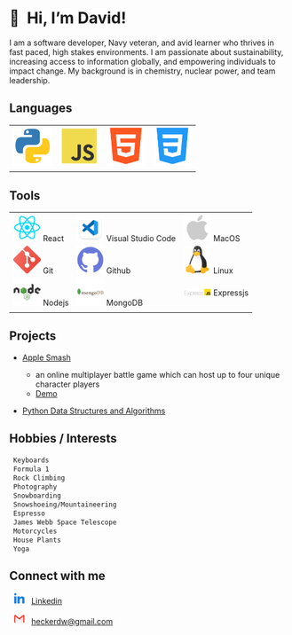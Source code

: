 #  👋 &nbsp;Hi, I’m David!

I am a software developer, Navy veteran, and avid learner who thrives in fast paced, high stakes environments. I am passionate about sustainability, increasing access to information globally, and empowering individuals to impact change.
My background is in chemistry, nuclear power, and team leadership.

##  Languages

|  |  |  |  |
| ----------- | ----------- | ----------- | ----------- |
<img src="img/python.png" width=70/> | <img src="img/js.png" width=70/> | <img src="img/html.png" width=70/> | <img src="img/css.png" width=70/> |
|  |  |  |  |

## Tools
| | | |
| ----------- | ----------- | ----------- |
| <img src="img/react.png" width=50/> React | <img src="img/vscode.png" width=50/> Visual Studio Code | <img src="img/apple.png" width=50/> MacOS |
| <img src="img/git.png" width=50/> Git | <img src="img/github.png" width=50/> Github | <img src="img/linux.png" width=50/> Linux |
| <img src="img/node.png" width=50/> Nodejs | <img src="img/mongo.png" width=50/> MongoDB | <img src="img/ExpressJS-logo.png" width=50/> Expressjs |
| | | |

## Projects

- [Apple Smash](https://github.com/NotFFTT/game)
  - an online multiplayer battle game which can host up to four unique character players
  - [Demo](https://youtu.be/L9-kgbdOjHE)


- [Python Data Structures and Algorithms](https://github.com/heckerdavid/data-structures-and-algorithms/tree/main/python)

## Hobbies / Interests

     Keyboards
     Formula 1
     Rock Climbing
     Photography
     Snowboarding
     Snowshoeing/Mountaineering
     Espresso
     James Webb Space Telescope
     Motorcycles
     House Plants
     Yoga

## Connect with me

  &nbsp; <img src="img/linkedin.png" width=20/> &nbsp;&nbsp;[Linkedin](https://www.linkedin.com/in/david-hecker/)

  &nbsp; <img src="img/gmail.png" width=20/> &nbsp;&nbsp;heckerdw@gmail.com
